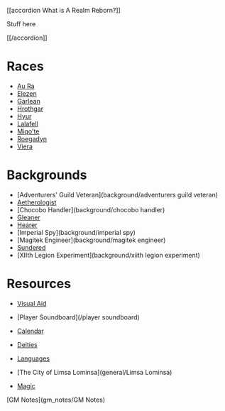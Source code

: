 <script type="module">
    import { init_accordions } from "/js/common/utils.js";
    init_accordions();
    import { init_links } from "/js/common/visual_aid_backend.js";
    init_links();
</script>

[[accordion What is A Realm Reborn?]]

Stuff here

[[/accordion]]

# Races
* [Au Ra](race/aura)
* [Elezen](race/elezen)
* [Garlean](race/garlean)
* [Hrothgar](race/hrothgar)
* [Hyur](race/hyur)
* [Lalafell](race/lalafell)
* [Miqo'te](race/miqote)
* [Roegadyn](race/roegadyn)
* [Viera](race/viera)

# Backgrounds
* [Adventurers' Guild Veteran](background/adventurers guild veteran)
* [Aetherologist](background/aetherologist)
* [Chocobo Handler](background/chocobo handler)
* [Gleaner](background/gleaner)
* [Hearer](background/hearer)
* [Imperial Spy](background/imperial spy)
* [Magitek Engineer](background/magitek engineer)
* [Sundered](background/sundered)
* [XIIth Legion Experiment](background/xiith legion experiment)

# Resources
* [Visual Aid](/visual_aid)
* [Player Soundboard](/player soundboard)

* [Calendar](general/calendar)
* [Deities](general/deities)
* [Languages](general/Languages)
* [The City of Limsa Lominsa](general/Limsa Lominsa)
* [Magic](general/Magic)

[GM Notes](gm_notes/GM Notes)
